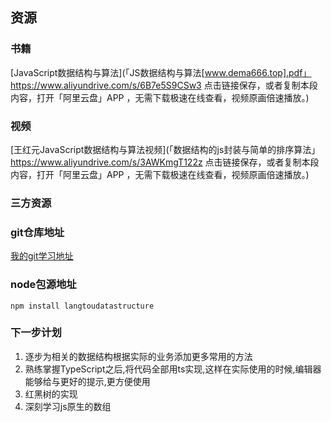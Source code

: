 ## 资源
### 书籍

[JavaScript数据结构与算法](「JS数据结构与算法[www.dema666.top].pdf」https://www.aliyundrive.com/s/6B7e5S9CSw3 点击链接保存，或者复制本段内容，打开「阿里云盘」APP ，无需下载极速在线查看，视频原画倍速播放。)

### 视频

[王红元JavaScript数据结构与算法视频](「数据结构的js封装与简单的排序算法」https://www.aliyundrive.com/s/3AWKmgT122z 点击链接保存，或者复制本段内容，打开「阿里云盘」APP ，无需下载极速在线查看，视频原画倍速播放。)

### 三方资源



### git仓库地址

[我的git学习地址](https://gitee.com/ctbaobao/study-update/tree/calm/%E6%95%B0%E6%8D%AE%E7%BB%93%E6%9E%84%E4%B8%8E%E7%AE%97%E6%B3%95)

### node包源地址
`npm install langtoudatastructure`
### 下一步计划
1. 逐步为相关的数据结构根据实际的业务添加更多常用的方法
2. 熟练掌握TypeScript之后,将代码全部用ts实现,这样在实际使用的时候,编辑器能够给与更好的提示,更方便使用
3. 红黑树的实现
4. 深刻学习js原生的数组